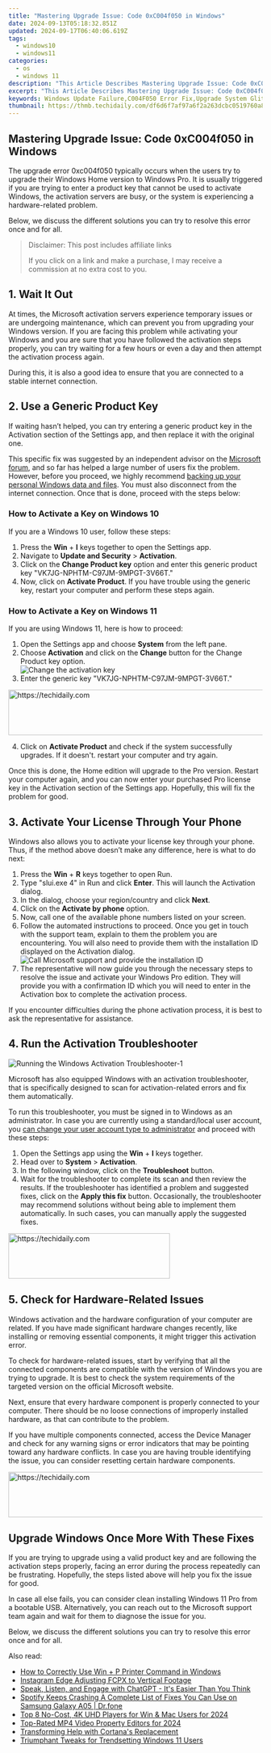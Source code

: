 ```yaml
---
title: "Mastering Upgrade Issue: Code 0xC004f050 in Windows"
date: 2024-09-13T05:18:32.851Z
updated: 2024-09-17T06:40:06.619Z
tags:
  - windows10
  - windows11
categories:
  - os
  - windows 11
description: "This Article Describes Mastering Upgrade Issue: Code 0xC004f050 in Windows"
excerpt: "This Article Describes Mastering Upgrade Issue: Code 0xC004f050 in Windows"
keywords: Windows Update Failure,C004F050 Error Fix,Upgrade System Glitch,Code 0xC004 Fix Guide,Win10 Installation Issue,Resolve Code Error WS,Boot Windows Corruption
thumbnail: https://thmb.techidaily.com/df6d6f7af97a6f2a263dcbc0519760a864ba0996ca5b9b75ea6d971b44c71c22.jpg
---
```


## Mastering Upgrade Issue: Code 0xC004f050 in Windows

 The upgrade error 0xc004f050 typically occurs when the users try to upgrade their Windows Home version to Windows Pro. It is usually triggered if you are trying to enter a product key that cannot be used to activate Windows, the activation servers are busy, or the system is experiencing a hardware-related problem.

 Below, we discuss the different solutions you can try to resolve this error once and for all.

>  Disclaimer: This post includes affiliate links
>
>  If you click on a link and make a purchase, I may receive a commission at no extra cost to you.
>

## 1\. Wait It Out

 At times, the Microsoft activation servers experience temporary issues or are undergoing maintenance, which can prevent you from upgrading your Windows version. If you are facing this problem while activating your Windows and you are sure that you have followed the activation steps properly, you can try waiting for a few hours or even a day and then attempt the activation process again.

 During this, it is also a good idea to ensure that you are connected to a stable internet connection.

## 2\. Use a Generic Product Key

 If waiting hasn’t helped, you can try entering a generic product key in the Activation section of the Settings app, and then replace it with the original one.

 This specific fix was suggested by an independent advisor on the [Microsoft forum](https://answers.microsoft.com/en-us/windows/forum/all/windows-11-pro-upgrade-failed-error-code0xc004f050/d1f4d645-6937-49cb-9362-96674363c6a3?page=1), and so far has helped a large number of users fix the problem. However, before you proceed, we highly recommend [backing up your personal Windows data and files](https://www.makeuseof.com/tag/ultimate-windows-10-data-backup-guide/). You must also disconnect from the internet connection. Once that is done, proceed with the steps below:

### How to Activate a Key on Windows 10

 If you are a Windows 10 user, follow these steps:

1. Press the **Win** \+ **I** keys together to open the Settings app.
2. Navigate to **Update and Security** \> **Activation**.
3. Click on the **Change Product key** option and enter this generic product key "VK7JG-NPHTM-C97JM-9MPGT-3V66T."
4. Now, click on **Activate Product**. If you have trouble using the generic key, restart your computer and perform these steps again.

### How to Activate a Key on Windows 11

 If you are using Windows 11, here is how to proceed:

1. Open the Settings app and choose **System** from the left pane.
2. Choose **Activation** and click on the **Change** button for the Change Product key option.  
![Change the activation key](https://static1.makeuseofimages.com/wordpress/wp-content/uploads/2023/07/activation-key-change.jpg)
3. Enter the generic key "VK7JG-NPHTM-C97JM-9MPGT-3V66T."

<!-- affiliate ads begin -->
<a href="https://unicoeye.pxf.io/c/5597632/2134230/18498" target="_top" id="2134230">
  <img src="//a.impactradius-go.com/display-ad/18498-2134230" border="0" alt="https://techidaily.com" width="728" height="90"/>
</a>
<img height="0" width="0" src="https://unicoeye.pxf.io/i/5597632/2134230/18498" style="position:absolute;visibility:hidden;" border="0" />
<!-- affiliate ads end -->

4. Click on **Activate Product** and check if the system successfully upgrades. If it doesn't. restart your computer and try again.

 Once this is done, the Home edition will upgrade to the Pro version. Restart your computer again, and you can now enter your purchased Pro license key in the Activation section of the Settings app. Hopefully, this will fix the problem for good.

## 3\. Activate Your License Through Your Phone

 Windows also allows you to activate your license key through your phone. Thus, if the method above doesn’t make any difference, here is what to do next:

1. Press the **Win** \+ **R** keys together to open Run.
2. Type "slui.exe 4" in Run and click **Enter**. This will launch the Activation dialog.
3. In the dialog, choose your region/country and click **Next**.
4. Click on the **Activate by phone** option.
5. Now, call one of the available phone numbers listed on your screen.
6. Follow the automated instructions to proceed. Once you get in touch with the support team, explain to them the problem you are encountering. You will also need to provide them with the installation ID displayed on the Activation dialog.  
![Call Microsoft support and provide the installation ID](https://static1.makeuseofimages.com/wordpress/wp-content/uploads/2023/07/call-microsoft-support.jpg)
7. The representative will now guide you through the necessary steps to resolve the issue and activate your Windows Pro edition. They will provide you with a confirmation ID which you will need to enter in the Activation box to complete the activation process.

 If you encounter difficulties during the phone activation process, it is best to ask the representative for assistance.

## 4\. Run the Activation Troubleshooter

![Running the Windows Activation Troubleshooter-1](https://static1.makeuseofimages.com/wordpress/wp-content/uploads/2023/05/running-the-windows-activation-troubleshooter-1.jpg)

 Microsoft has also equipped Windows with an activation troubleshooter, that is specifically designed to scan for activation-related errors and fix them automatically.

 To run this troubleshooter, you must be signed in to Windows as an administrator. In case you are currently using a standard/local user account, you [can change your user account type to administrator](https://www.makeuseof.com/windows-standard-adminstrator-account-differences/) and proceed with these steps:

1. Open the Settings app using the **Win** \+ **I** keys together.
2. Head over to **System** \> **Activation**.
3. In the following window, click on the **Troubleshoot** button.
4. Wait for the troubleshooter to complete its scan and then review the results. If the troubleshooter has identified a problem and suggested fixes, click on the **Apply this fix** button. Occasionally, the troubleshooter may recommend solutions without being able to implement them automatically. In such cases, you can manually apply the suggested fixes.

<!-- affiliate ads begin -->
<a href="https://aligracehair.sjv.io/c/5597632/2135401/19272" target="_top" id="2135401">
  <img src="//a.impactradius-go.com/display-ad/19272-2135401" border="0" alt="https://techidaily.com" width="320" height="90"/>
</a>
<img height="0" width="0" src="https://aligracehair.sjv.io/i/5597632/2135401/19272" style="position:absolute;visibility:hidden;" border="0" />
<!-- affiliate ads end -->

## 5\. Check for Hardware-Related Issues

 Windows activation and the hardware configuration of your computer are related. If you have made significant hardware changes recently, like installing or removing essential components, it might trigger this activation error.

 To check for hardware-related issues, start by verifying that all the connected components are compatible with the version of Windows you are trying to upgrade. It is best to check the system requirements of the targeted version on the official Microsoft website.

 Next, ensure that every hardware component is properly connected to your computer. There should be no loose connections of improperly installed hardware, as that can contribute to the problem.

 If you have multiple components connected, access the Device Manager and check for any warning signs or error indicators that may be pointing toward any hardware conflicts. In case you are having trouble identifying the issue, you can consider resetting certain hardware components.

<!-- affiliate ads begin -->
<a href="https://zebaoaffiliateprogram.pxf.io/c/5597632/2137976/21526" target="_top" id="2137976">
  <img src="//a.impactradius-go.com/display-ad/21526-2137976" border="0" alt="https://techidaily.com" width="728" height="90"/>
</a>
<img height="0" width="0" src="https://zebaoaffiliateprogram.pxf.io/i/5597632/2137976/21526" style="position:absolute;visibility:hidden;" border="0" />
<!-- affiliate ads end -->

## Upgrade Windows Once More With These Fixes

 If you are trying to upgrade using a valid product key and are following the activation steps properly, facing an error during the process repeatedly can be frustrating. Hopefully, the steps listed above will help you fix the issue for good.

 In case all else fails, you can consider clean installing Windows 11 Pro from a bootable USB. Alternatively, you can reach out to the Microsoft support team again and wait for them to diagnose the issue for you.

 Below, we discuss the different solutions you can try to resolve this error once and for all.

<ins class="adsbygoogle"
      style="display:block"
      data-ad-client="ca-pub-7571918770474297"
      data-ad-slot="8358498916"
      data-ad-format="auto"
      data-full-width-responsive="true"></ins>
    

<span class="atpl-alsoreadstyle">Also read:</span>
<div><ul>
<li><a href="https://win11.techidaily.com/how-to-correctly-use-win-plus-p-printer-command-in-windows/"><u>How to Correctly Use Win + P Printer Command in Windows</u></a></li>
<li><a href="https://instagram-videos.techidaily.com/instagram-edge-adjusting-fcpx-to-vertical-footage/"><u>Instagram Edge Adjusting FCPX to Vertical Footage</u></a></li>
<li><a href="https://tech-revival.techidaily.com/speak-listen-and-engage-with-chatgpt-its-easier-than-you-think/"><u>Speak, Listen, and Engage with ChatGPT - It's Easier Than You Think</u></a></li>
<li><a href="https://howto.techidaily.com/spotify-keeps-crashing-a-complete-list-of-fixes-you-can-use-on-samsung-galaxy-a05-drfone-by-drfone-fix-android-problems-fix-android-problems/"><u>Spotify Keeps Crashing A Complete List of Fixes You Can Use on Samsung Galaxy A05 | Dr.fone</u></a></li>
<li><a href="https://article-tips.techidaily.com/top-8-no-cost-4k-uhd-players-for-win-and-mac-users-for-2024/"><u>Top 8 No-Cost, 4K UHD Players for Win & Mac Users for 2024</u></a></li>
<li><a href="https://ai-video-tools.techidaily.com/top-rated-mp4-video-property-editors-for-2024/"><u>Top-Rated MP4 Video Property Editors for 2024</u></a></li>
<li><a href="https://win11.techidaily.com/transforming-help-with-cortanas-replacement/"><u>Transforming Help with Cortana's Replacement</u></a></li>
<li><a href="https://win11.techidaily.com/triumphant-tweaks-for-trendsetting-windows-11-users/"><u>Triumphant Tweaks for Trendsetting Windows 11 Users</u></a></li>
</ul></div>

